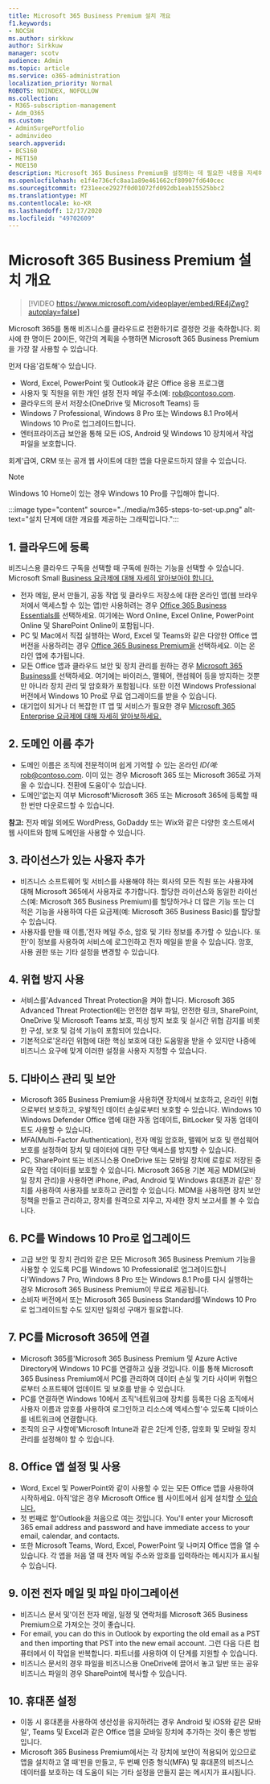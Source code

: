 ```yaml
---
title: Microsoft 365 Business Premium 설치 개요
f1.keywords:
- NOCSH
ms.author: sirkkuw
author: Sirkkuw
manager: scotv
audience: Admin
ms.topic: article
ms.service: o365-administration
localization_priority: Normal
ROBOTS: NOINDEX, NOFOLLOW
ms.collection:
- M365-subscription-management
- Adm_O365
ms.custom:
- AdminSurgePortfolio
- adminvideo
search.appverid:
- BCS160
- MET150
- MOE150
description: Microsoft 365 Business Premium을 설정하는 데 필요한 내용을 자세히 알아보아야 합니다.
ms.openlocfilehash: e1f4e736cfc8aa1a89e461662cf80907fd640cec
ms.sourcegitcommit: f231eece2927f0d01072fd092db1eab15525bbc2
ms.translationtype: MT
ms.contentlocale: ko-KR
ms.lasthandoff: 12/17/2020
ms.locfileid: "49702609"
---
```

# <a name="overview-of-microsoft-365-business-premium-setup"></a>Microsoft 365 Business Premium 설치 개요

> [!VIDEO https://www.microsoft.com/videoplayer/embed/RE4jZwg?autoplay=false]

Microsoft 365를 통해 비즈니스를 클라우드로 전환하기로 결정한 것을 축하합니다. 회사에 한 명이든 20이든, 약간의 계획을 수행하면 Microsoft 365 Business Premium을 가장 잘 사용할 수 있습니다.

먼저 다음&#39;검토해&#39;수 있습니다.

- Word, Excel, PowerPoint 및 Outlook과 같은 Office 응용 프로그램
- 사용자 및 직원을 위한 개인 설정 전자 메일 주소(예: rob@contoso.com.
- 클라우드의 문서 저장소(OneDrive 및 Microsoft Teams) 등
- Windows 7 Professional, Windows 8 Pro 또는 Windows 8.1 Pro에서 Windows 10 Pro로 업그레이드합니다.
- 엔터프라이즈급 보안을 통해 모든 iOS, Android 및 Windows 10 장치에서 작업 파일을 보호합니다.

회계&#39;급여, CRM 또는 공개 웹 사이트에 대한 앱을 다운로드하지 않을 수 있습니다.

> [!NOTE]
> Windows 10 Home이 있는 경우 Windows 10 Pro를 구입해야 합니다.  


:::image type="content" source="../media/m365-steps-to-set-up.png" alt-text="설치 단계에 대한 개요를 제공하는 그래픽입니다.":::

## <a name="1-sign-up-for-the-cloud"></a>1. 클라우드에 등록

비즈니스용 클라우드 구독을 선택할 때 구독에 원하는 기능을 선택할 수 있습니다. Microsoft Small [Business 요금제에 대해 자세히 알아보아야 합니다.](https://www.microsoft.com/microsoft-365/business?rtc=1)

- 전자 메일, 문서 만들기, 공동 작업 및 클라우드 저장소에 대한 온라인 앱(웹 브라우저에서 액세스할 수 있는 앱)만 사용하려는 경우 [Office 365 Business Essentials를](https://www.microsoft.com/en-us/p/office-365-business-essentials/cfq7ttc0k59v?rtc=1&amp;activetab=pivot:overviewtab) 선택하세요. 여기에는 Word Online, Excel Online, PowerPoint Online 및 SharePoint Online이 포함됩니다.
- PC 및 Mac에서 직접 실행하는 Word, Excel 및 Teams와 같은 다양한 Office 앱 버전을 사용하려는 경우 [Office 365 Business Premium을](https://products.office.com/en-us/business/office-365-business-premium) 선택하세요. 이는 온라인 앱에 추가됩니다.
- 모든 Office 앱과 클라우드 보안 및 장치 관리를 원하는 경우 [Microsoft 365 Business를](https://www.microsoft.com/microsoft-365/business?rtc=1) 선택하세요. 여기에는 바이러스, 맬웨어, 랜섬웨어 등을 방지하는 것뿐만 아니라 장치 관리 및 암호화가 포함됩니다. 또한 이전 Windows Professional 버전에서 Windows 10 Pro로 무료 업그레이드를 받을 수 있습니다.
- 대기업이 되거나 더 복잡한 IT 앱 및 서비스가 필요한 경우 [Microsoft 365 Enterprise 요금제에 대해 자세히 알아보하세요.](https://www.microsoft.com/microsoft-365/compare-all-microsoft-365-plans)


## <a name="2-add-a-domain-name"></a>2. 도메인 이름 추가

- 도메인 이름은 조직에 전문적이며 쉽게 기억할 수 있는 온라인 _ID(예:_ rob@contoso.com. 이미 있는 경우 Microsoft 365 또는 Microsoft 365로 가져올 수 있습니다. 전환에 도움이&#39;수 있습니다.
- 도메인&#39;없는지 여부 Microsoft&#39;Microsoft 365 또는 Microsoft 365에 등록할 때 한 번만 다운로드할 수 있습니다.

**참고:**  전자 메일 외에도 WordPress, GoDaddy 또는 Wix와 같은 다양한 호스트에서 웹 사이트와 함께 도메인을 사용할 수 있습니다.

## <a name="3-add-users-with-licenses"></a>3. 라이선스가 있는 사용자 추가

- 비즈니스 소프트웨어 및 서비스를 사용해야 하는 회사의 모든 직원 또는 사용자에 대해 Microsoft 365에서 사용자로 추가합니다. 할당한 라이선스와 동일한 라이선스(예: Microsoft 365 Business Premium)를 할당하거나 더 많은 기능 또는 더 적은 기능을 사용하여 다른 요금제(예: Microsoft 365 Business Basic)를 할당할 수 있습니다.
- 사용자를 만들 때 이름,&#39;전자 메일 주소, 암호 및 기타 정보를 추가할 수 있습니다. 또한&#39;이 정보를 사용하여 서비스에 로그인하고 전자 메일을 받을 수 있습니다. 암호, 사용 권한 또는 기타 설정을 변경할 수 있습니다.


## <a name="4-enable-threat-protection"></a>4. 위협 방지 사용

- 서비스를&#39;Advanced Threat Protection을 켜야 합니다. Microsoft 365 Advanced Threat Protection에는 안전한 첨부 파일, 안전한 링크, SharePoint, OneDrive 및 Microsoft Teams 보호, 피싱 방지 보호 및 실시간 위협 감지를 비롯한 구성, 보호 및 검색 기능이 포함되어 있습니다.
- 기본적으로&#39;온라인 위협에 대한 핵심 보호에 대한 도움말을 받을 수 있지만 나중에 비즈니스 요구에 맞게 이러한 설정을 사용자 지정할 수 있습니다.

## <a name="5-manage-and-secure-your-devices"></a>5. 디바이스 관리 및 보안

- Microsoft 365 Business Premium을 사용하면 장치에서 보호하고, 온라인 위협으로부터 보호하고, 우발적인 데이터 손실로부터 보호할 수 있습니다. Windows 10 Windows Defender Office 앱에 대한 자동 업데이트, BitLocker 및 자동 업데이트도 사용할 수 있습니다.
- MFA(Multi-Factor Authentication), 전자 메일 암호화, 맬웨어 보호 및 랜섬웨어 보호를 설정하여 장치 및 데이터에 대한 무단 액세스를 방지할 수 있습니다.
- PC, SharePoint 또는 비즈니스용 OneDrive 또는 모바일 장치에 로컬로 저장된 중요한 작업 데이터를 보호할 수 있습니다. Microsoft 365용 기본 제공 MDM(모바일 장치 관리)을 사용하면 iPhone, iPad, Android 및 Windows 휴대폰과 같은&#39; 장치를 사용하여 사용자를 보호하고 관리할 수 있습니다. MDM을 사용하면 장치 보안 정책을 만들고 관리하고, 장치를 원격으로 지우고, 자세한 장치 보고서를 볼 수 있습니다.

## <a name="6-upgrade-your-pcs-to-windows-10-pro"></a>6. PC를 Windows 10 Pro로 업그레이드

- 고급 보안 및 장치 관리와 같은 모든 Microsoft 365 Business Premium 기능을 사용할 수 있도록 PC를 Windows 10 Professional로 업그레이드합니다&#39;Windows 7 Pro, Windows 8 Pro 또는 Windows 8.1 Pro를 다시 실행하는 경우 Microsoft 365 Business Premium이 무료로 제공됩니다.
- 소비자 버전에서 또는 Microsoft 365 Business Standard를&#39;Windows 10 Pro로 업그레이드할 수도 있지만 일회성 구매가 필요합니다.

## <a name="7-connect-your-pcs-to-microsoft-365"></a>7. PC를 Microsoft 365에 연결

- Microsoft 365를&#39;Microsoft 365 Business Premium 및 Azure Active Directory에 Windows 10 PC를 연결하고 싶을 것입니다. 이를 통해 Microsoft 365 Business Premium에서 PC를 관리하여 데이터 손실 및 기타 사이버 위협으로부터 소프트웨어 업데이트 및 보호를 받을 수 있습니다.
- PC를 연결하면 Windows 10에서 조직&#39;네트워크에 장치를 등록한 다음 조직에서 사용자 이름과 암호를 사용하여 로그인하고 리소스에 액세스할&#39;수 있도록 디바이스를 네트워크에 연결합니다.
- 조직의 요구 사항에&#39;Microsoft Intune과 같은 2단계 인증, 암호화 및 모바일 장치 관리를 설정해야 할 수 있습니다.

## <a name="8-set-up-and-use-office-apps"></a>8. Office 앱 설정 및 사용

- Word, Excel 및 PowerPoint와 같이 사용할 수 있는 모든 Office 앱을 사용하여 시작하세요. 아직&#39;않은 경우 Microsoft Office 웹 사이트에서 쉽게 설치할 [수 있습니다.](https://www.office.com/)
- 첫 번째로 할&#39;Outlook을 처음으로 여는 것입니다. You&#39;ll enter your Microsoft 365 email address and password and have immediate access to your email, calendar, and contacts.
- 또한 Microsoft Teams, Word, Excel, PowerPoint 및 나머지 Office 앱을 열 수 있습니다. 각 앱을 처음 열 때 전자 메일 주소와 암호를 입력하라는 메시지가 표시될 수 있습니다.

## <a name="9-migrate-old-email-and-files"></a>9. 이전 전자 메일 및 파일 마이그레이션

- 비즈니스 문서 및&#39;이전 전자 메일, 일정 및 연락처를 Microsoft 365 Business Premium으로 가져오는 것이 좋습니다.
- For email, you can do this in Outlook by exporting the old email as a PST and then importing that PST into the new email account. 그런 다음 다른 컴퓨터에서 이 작업을 반복합니다. 파트너를 사용하여 이 단계를 지원할 수 있습니다.
- 비즈니스 문서의 경우 파일을 비즈니스용 OneDrive에 끌어서 놓고 일반 또는 공유 비즈니스 파일의 경우 SharePoint에 복사할 수 있습니다.

## <a name="10-set-up-your-phones"></a>10. 휴대폰 설정

- 이동 시 휴대폰을 사용하여 생산성을 유지하려는 경우 Android 및 iOS와 같은 모바일&#39;, Teams 및 Excel과 같은 Office 앱을 모바일 장치에 추가하는 것이 좋은 방법입니다.
- Microsoft 365 Business Premium에서는 각 장치에 보안이 적용되어 있으므로 앱을 설치하고 열 때&#39;핀을 만들고, 두 번째 인증 형식(MFA) 및 휴대폰의 비즈니스 데이터를 보호하는 데 도움이 되는 기타 설정을 만들지 묻는 메시지가 표시됩니다.